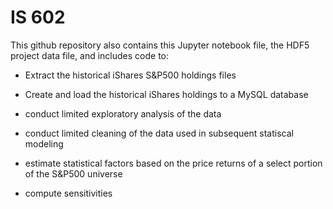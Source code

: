 # IS 602

This github repository also contains this Jupyter notebook file, the HDF5 project data file, and includes code to:

* Extract the historical iShares S&P500 holdings files

* Create and load the historical iShares holdings to a MySQL database

* conduct limited exploratory analysis of the data

* conduct limited cleaning of the data used in subsequent statiscal modeling

* estimate statistical factors based on the price returns of a select portion of the S&P500 universe

* compute sensitivities